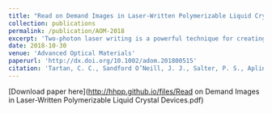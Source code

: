 ```yaml
---
title: "Read on Demand Images in Laser-Written Polymerizable Liquid Crystal Devices"
collection: publications
permalink: /publication/AOM-2018
excerpt: 'Two‐photon laser writing is a powerful technique for creating intricate, high resolution features in polymerizable materials. Here, using a single‐step process to microfabricate polymer inclusions, the ability to generate read‐on‐demand images and identification codes in a liquid crystal (LC) device is demonstrated.'
date: 2018-10-30
venue: 'Advanced Optical Materials'
paperurl: 'http://dx.doi.org/10.1002/adom.201800515'
citation: 'Tartan, C. C., Sandford O’Neill, J. J., Salter, P. S., Aplinc, J., Booth, M. J., Ravnik, M., Morris, S. M., Elston, S. J., &quot;Read on Demand Images in Laser-Written Polymerizable Liquid Crystal Devices.&quot; <i>Advanced Optical Materials</i>, <b>6</b>, 1800515 (2018)'
---
```



[Download paper here](http://hhpp.github.io/files/Read on Demand Images in Laser-Written Polymerizable Liquid Crystal Devices.pdf)